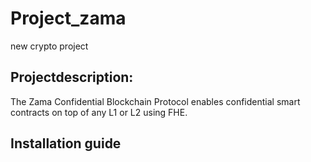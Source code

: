 # Project_zama
new crypto project 
## Projectdescription: 
The Zama Confidential Blockchain Protocol enables confidential smart contracts on top of any L1 or L2 using FHE.
## Installation guide
